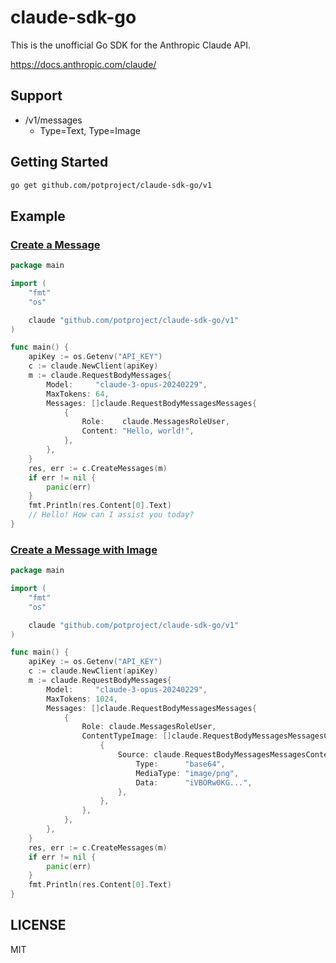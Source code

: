 # claude-sdk-go
This is the unofficial Go SDK for the Anthropic Claude API.

https://docs.anthropic.com/claude/

## Support
* /v1/messages
  * Type=Text, Type=Image

## Getting Started
```bash
go get github.com/potproject/claude-sdk-go/v1
```

## Example
### [Create a Message](./example/message/main.go)
```go
package main

import (
	"fmt"
	"os"

	claude "github.com/potproject/claude-sdk-go/v1"
)

func main() {
	apiKey := os.Getenv("API_KEY")
	c := claude.NewClient(apiKey)
	m := claude.RequestBodyMessages{
		Model:     "claude-3-opus-20240229",
		MaxTokens: 64,
		Messages: []claude.RequestBodyMessagesMessages{
			{
				Role:    claude.MessagesRoleUser,
				Content: "Hello, world!",
			},
		},
	}
	res, err := c.CreateMessages(m)
	if err != nil {
		panic(err)
	}
	fmt.Println(res.Content[0].Text)
	// Hello! How can I assist you today?
}

```

### [Create a Message with Image](./example/message_type_image/main.go)
```go
package main

import (
	"fmt"
	"os"

	claude "github.com/potproject/claude-sdk-go/v1"
)

func main() {
	apiKey := os.Getenv("API_KEY")
	c := claude.NewClient(apiKey)
	m := claude.RequestBodyMessages{
		Model:     "claude-3-opus-20240229",
		MaxTokens: 1024,
		Messages: []claude.RequestBodyMessagesMessages{
			{
				Role: claude.MessagesRoleUser,
				ContentTypeImage: []claude.RequestBodyMessagesMessagesContentTypeImage{
					{
						Source: claude.RequestBodyMessagesMessagesContentTypeImageSource{
							Type:      "base64",
							MediaType: "image/png",
							Data:      "iVBORw0KG...",
						},
					},
				},
			},
		},
	}
	res, err := c.CreateMessages(m)
	if err != nil {
		panic(err)
	}
	fmt.Println(res.Content[0].Text)
}

```
## LICENSE
MIT